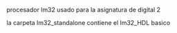 procesador lm32 usado para la asignatura de digital 2

la carpeta lm32_standalone contiene el lm32_HDL basico

